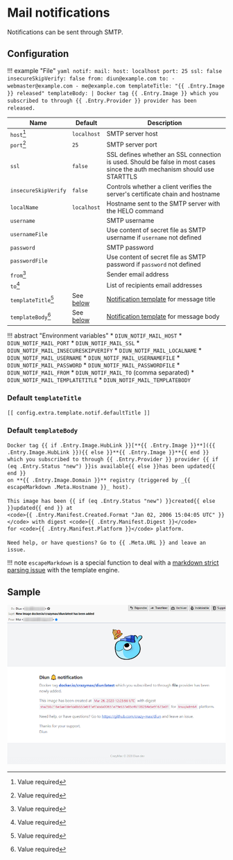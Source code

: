 # Mail notifications

Notifications can be sent through SMTP.

## Configuration

!!! example "File"
    ```yaml
    notif:
      mail:
        host: localhost
        port: 25
        ssl: false
        insecureSkipVerify: false
        from: diun@example.com
        to:
          - webmaster@example.com
          - me@example.com
        templateTitle: "{{ .Entry.Image }} released"
        templateBody: |
          Docker tag {{ .Entry.Image }} which you subscribed to through {{ .Entry.Provider }} provider has been released.
    ```

| Name                 | Default                             | Description                                                                                                               |
|----------------------|-------------------------------------|---------------------------------------------------------------------------------------------------------------------------|
| `host`[^1]           | `localhost`                         | SMTP server host                                                                                                          |
| `port`[^1]           | `25`                                | SMTP server port                                                                                                          |
| `ssl`                | `false`                             | SSL defines whether an SSL connection is used. Should be false in most cases since the auth mechanism should use STARTTLS |
| `insecureSkipVerify` | `false`                             | Controls whether a client verifies the server's certificate chain and hostname                                            |
| `localName`          | `localhost`                         | Hostname sent to the SMTP server with the HELO command                                                                    |
| `username`           |                                     | SMTP username                                                                                                             |
| `usernameFile`       |                                     | Use content of secret file as SMTP username if `username` not defined                                                     |
| `password`           |                                     | SMTP password                                                                                                             |
| `passwordFile`       |                                     | Use content of secret file as SMTP password if `password` not defined                                                     |
| `from`[^1]           |                                     | Sender email address                                                                                                      |
| `to`[^1]             |                                     | List of recipients email addresses                                                                                        |
| `templateTitle`[^1]  | See [below](#default-templatetitle) | [Notification template](../faq.md#notification-template) for message title                                                |
| `templateBody`[^1]   | See [below](#default-templatebody)  | [Notification template](../faq.md#notification-template) for message body                                                 |

!!! abstract "Environment variables"
    * `DIUN_NOTIF_MAIL_HOST`
    * `DIUN_NOTIF_MAIL_PORT`
    * `DIUN_NOTIF_MAIL_SSL`
    * `DIUN_NOTIF_MAIL_INSECURESKIPVERIFY`
    * `DIUN_NOTIF_MAIL_LOCALNAME`
    * `DIUN_NOTIF_MAIL_USERNAME`
    * `DIUN_NOTIF_MAIL_USERNAMEFILE`
    * `DIUN_NOTIF_MAIL_PASSWORD`
    * `DIUN_NOTIF_MAIL_PASSWORDFILE`
    * `DIUN_NOTIF_MAIL_FROM`
    * `DIUN_NOTIF_MAIL_TO` (comma separated)
    * `DIUN_NOTIF_MAIL_TEMPLATETITLE`
    * `DIUN_NOTIF_MAIL_TEMPLATEBODY`

### Default `templateTitle`

```
[[ config.extra.template.notif.defaultTitle ]]
```

### Default `templateBody`

```
Docker tag {{ if .Entry.Image.HubLink }}[**{{ .Entry.Image }}**]({{ .Entry.Image.HubLink }}){{ else }}**{{ .Entry.Image }}**{{ end }}
which you subscribed to through {{ .Entry.Provider }} provider {{ if (eq .Entry.Status "new") }}is available{{ else }}has been updated{{ end }}
on **{{ .Entry.Image.Domain }}** registry (triggered by _{{ escapeMarkdown .Meta.Hostname }}_ host).

This image has been {{ if (eq .Entry.Status "new") }}created{{ else }}updated{{ end }} at
<code>{{ .Entry.Manifest.Created.Format "Jan 02, 2006 15:04:05 UTC" }}</code> with digest <code>{{ .Entry.Manifest.Digest }}</code>
for <code>{{ .Entry.Manifest.Platform }}</code> platform.

Need help, or have questions? Go to {{ .Meta.URL }} and leave an issue.
```

!!! note
    `escapeMarkdown` is a special function to deal with a [markdown strict parsing issue](https://github.com/crazy-max/diun/issues/656#issuecomment-1192886488) with the template engine.

## Sample

![](../assets/notif/mail.png)

[^1]: Value required
